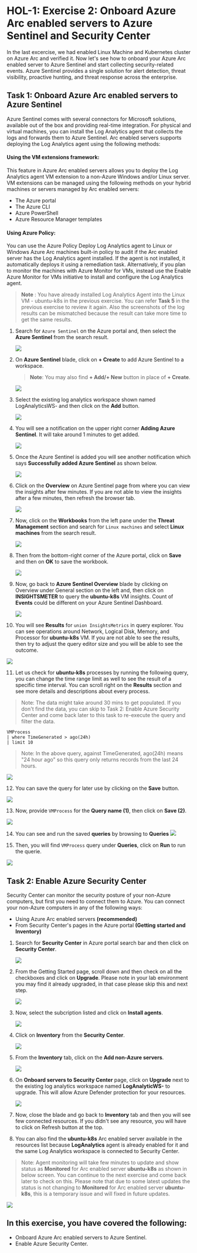 # HOL-1: Exercise 2: Onboard Azure Arc enabled servers to Azure Sentinel and Security Center

In the last excercise, we had enabled Linux Machine and Kubernetes cluster on Azure Arc and verified it. Now let's see how to onboard your Azure Arc enabled server to Azure Sentinel and start collecting security-related events. Azure Sentinel provides a single solution for alert detection, threat visibility, proactive hunting, and threat response across the enterprise.

## Task 1: Onboard Azure Arc enabled servers to Azure Sentinel
Azure Sentinel comes with several connectors for Microsoft solutions, available out of the box and providing real-time integration. For physical and virtual machines, you can install the Log Analytics agent that collects the logs and forwards them to Azure Sentinel. Arc enabled servers supports deploying the Log Analytics agent using the following methods:

#### Using the VM extensions framework:
This feature in Azure Arc enabled servers allows you to deploy the Log Analytics agent VM extension to a non-Azure Windows and/or Linux server. VM extensions can be managed using the following methods on your hybrid machines or servers managed by Arc enabled servers:
 * The Azure portal
 * The Azure CLI
 * Azure PowerShell
 * Azure Resource Manager templates

#### Using Azure Policy:
You can use the Azure Policy Deploy Log Analytics agent to Linux or Windows Azure Arc machines built-in policy to audit if the Arc enabled server has the Log Analytics agent installed. If the agent is not installed, it automatically deploys it using a remediation task. Alternatively, if you plan to monitor the machines with Azure Monitor for VMs, instead use the Enable Azure Monitor for VMs initiative to install and configure the Log Analytics agent.

  > **Note** : You have already installed Log Analytics Agent into the Linux VM - ubuntu-k8s in the previous exercise. You can refer **Task 5** in the previous exercise to review it again. Also the screenshots of the log results can be mismatched because the result can take more time to get the same results. 
 
1. Search for ```Azure Sentinel``` on the Azure portal and, then select the **Azure Sentinel** from the search result.

   ![](.././media/as-01.png)
    
2. On **Azure Sentinel** blade, click on **+ Create** to add Azure Sentinel to a workspace.
   > **Note**: You may also find **+ Add/+ New** button in place of **+ Create**. 

   ![](.././media/as-02v2.png)
    
3. Select the existing log analytics workspace shown named LogAnalyticsWS-<inject key="DeploymentID/Suffix" /> and then click on the **Add** button.

   ![](.././media/as-031.png)
    
4. You will see a notification on the upper right corner **Adding Azure Sentinel**. It will take around 1 minutes to get added.
 
   ![](.././media/as-041.png)
    
5. Once the Azure Sentinel is added you will see another notification which says **Successfully added Azure Sentinel** as shown below.
     
   ![](.././media/as-05.png)
 
6. Click on the **Overview** on Azure Sentinel page from where you can view the insights after few minutes. If you are not able to view the insights after a few minutes, then refresh the browser tab.
    
   ![](.././media/as-07.png)
    
7. Now, click on the **Workbooks** from the left pane under the **Threat Management** section and search for ```Linux machines``` and select **Linux machines** from the search result.
    
   ![](.././media/as-06.png)
    
8. Then from the bottom-right corner of the Azure portal, click on **Save** and then on **OK** to save the workbook. 
 
   ![](.././media/as-08.png)
    
9. Now, go back to **Azure Sentinel Overview** blade by clicking on Overview under General section on the left and, then click on **INSIGHTSMETER** to query the **ubuntu-k8s** VM insights. Count of **Events** could be different on your Azure Sentinel Dashboard.

   ![](.././media/as-09.png)
    
10. You will see **Results** for ```union InsightsMetrics``` in query explorer. You can see operations around Network, Logical Disk, Memory, and Processor for **ubuntu-k8s** VM. If you are not able to see the results, then try to adjust the query editor size and you will be able to see the outcome.

   ![](.././media/as-10.png)
    
11. Let us check for **ubuntu-k8s** processes by running the following query, you can change the time range limit as well to see the result of a specific time interval. You can scroll right on the **Results** section and see more details and descriptions about every process. 

  > Note: The data might take around 30 mins to get populated. If you don't find the data, you can skip to Task 2: Enable Azure Security Center and come back later to this task to re-execute the query and filter the data.

   ```
   VMProcess 
   | where TimeGenerated > ago(24h) 
   | limit 10
   ```

  > Note: In the above query, against TimeGenerated,  ago(24h) means "24 hour ago" so this query only returns records from the last 24 hours.

   ![](.././media/as-11.png)   
    
12. You can save the query for later use by clicking on the **Save** button.

   ![](.././media/as-12-v2.png) 
   
13. Now, provide `VMProcess` for the **Query name (1)**, then click on **Save (2)**.

   ![](.././media/as-121-v2.png) 

14. You can see and run the saved **queries** by browsing to **Queries**
   ![](.././media/as-13-v2.png) 
   
15. Then, you will find `VMProcess` query under **Queries**, click on **Run** to run the querie.
   
   ![](.././media/as-131-v2.png) 

    
## Task 2: Enable Azure Security Center
Security Center can monitor the security posture of your non-Azure computers, but first you need to connect them to Azure.
You can connect your non-Azure computers in any of the following ways:
  * Using Azure Arc enabled servers **(recommended)**
  * From Security Center's pages in the Azure portal **(Getting started and Inventory)**
 
1. Search for **Security Center** in Azure portal search bar and then click on **Security Center**.
    
   ![](.././media/search-security-center.png)
   
1. From the Getting Started page, scroll down and then check on all the checkboxes and click on **Upgrade**. Please note in your lab environment you may find it already upgraded, in that case please skip this and next step.

   ![](.././media/upgrade-security-centerv2.png)
   
1. Now, select the subcription listed and click on **Install agents**.

   ![](.././media/install-agentsv2.png)

1. Click on **Inventory** from the **Security Center**.

   ![](.././media/select-inventory.png)
    
1. From the **Inventory** tab, click on the **Add non-Azure servers**.

   ![](.././media/add-non-azure-servers.png)
    
1. On **Onboard servers to Security Center** page, click on **Upgrade** next to the existing log analytics workspace named **LogAnalyticWS-<inject key="DeploymentID/Suffix" />** to upgrade. This will allow Azure Defender protection for your resources.

   ![](.././media/upgrade-log-analytics.png)
    
1. Now, close the blade and go back to **Inventory** tab and then you will see few connected resources. If you didn't see any resource, you will have to click on Refresh button at the top.

1. You can also find the **ubuntu-k8s** Arc enabled server  available in the resources list because **LogAnalytics** agent is already enabled for it and the same Log Analytics workspace is connected to Security Center. 

  > Note: Agent monitoring will take few minutes to update and show status as **Monitored** for Arc enabled server **ubuntu-k8s** as shown in below screen. You can continue to the next exercise and come back later to check on this. 
  > Please note that due to some latest updates the status is not changing to **Monitored** for Arc enabled server **ubuntu-k8s**, this is a temporary issue and will fixed in future updates.   

   ![](.././media/ss-ubuntuk8s-monitor.png)

## In this exercise, you have covered the following:
 
   - Onboard Azure Arc enabled servers to Azure Sentinel.
   - Enable Azure Security Center.
